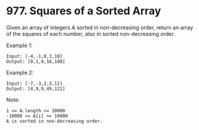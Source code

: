 # 977. Squares of a Sorted Array

Given an array of integers A sorted in non-decreasing order, return an array of the squares of each number, also in sorted non-decreasing order.

Example 1:

```text
Input: [-4,-1,0,3,10]
Output: [0,1,9,16,100]
```

Example 2:

```text
Input: [-7,-3,2,3,11]
Output: [4,9,9,49,121]
```

Note:

```text
1 <= A.length <= 10000
-10000 <= A[i] <= 10000
A is sorted in non-decreasing order.
```
